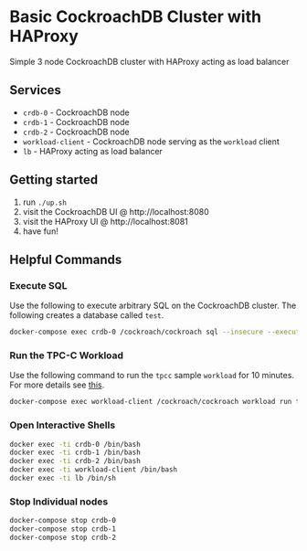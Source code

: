 # Basic CockroachDB Cluster with HAProxy
Simple 3 node CockroachDB cluster with HAProxy acting as load balancer

## Services
* `crdb-0` - CockroachDB node
* `crdb-1` - CockroachDB node
* `crdb-2` - CockroachDB node
* `workload-client` - CockroachDB node serving as the `workload` client
* `lb` - HAProxy acting as load balancer

## Getting started
1) run `./up.sh`
2) visit the CockroachDB UI @ http://localhost:8080
2) visit the HAProxy UI @ http://localhost:8081
3) have fun!

## Helpful Commands

### Execute SQL
Use the following to execute arbitrary SQL on the CockroachDB cluster.  The following creates a database called `test`.
```bash
docker-compose exec crdb-0 /cockroach/cockroach sql --insecure --execute="CREATE DATABASE test;"
```

### Run the TPC-C Workload
Use the following command to run the `tpcc` sample `workload` for 10 minutes.  For more details see [this](https://www.cockroachlabs.com/docs/stable/cockroach-workload.html#run-the-tpcc-workload).

```bash
docker-compose exec workload-client /cockroach/cockroach workload run tpcc --duration=10m "postgresql://root@lb:5432?sslmode=disable"
```

### Open Interactive Shells
```bash
docker exec -ti crdb-0 /bin/bash
docker exec -ti crdb-1 /bin/bash
docker exec -ti crdb-2 /bin/bash
docker exec -ti workload-client /bin/bash
docker exec -ti lb /bin/sh
```

### Stop Individual nodes
```bash
docker-compose stop crdb-0
docker-compose stop crdb-1
docker-compose stop crdb-2
```